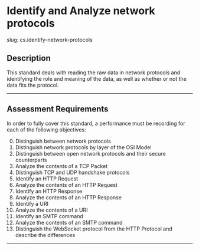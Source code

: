 # Identify and Analyze network protocols

slug: cs.identify-network-protocols

## Description
This standard deals with reading the raw data in network protocols and identifying the role and meaning of the data, as well as whether or not the data fits the protocol.



---
## Assessment Requirements
In order to fully cover this standard, a performance must be recording for each of the following objectives:

0. Distinguish between network protocols
1. Distinguish network protocols by layer of the OSI Model
2. Distinguish between open network protocols and their secure counterparts
3. Analyze the contents of a TCP Packet
4. Distinguish TCP and UDP handshake protocols
5. Identify an HTTP Request
6. Analyze the contents of an HTTP Request
7. Identify an HTTP Response
8. Analyze the contents of an HTTP Response
9. Identify a URI
10. Analyze the contents of a URI
11. Identify an SMTP command
12. Analyze the contents of an SMTP command
13. Distinguish the WebSocket protocol from the HTTP Protocol and describe the differences



---    
